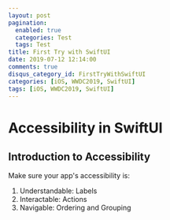 ```yaml
---
layout: post
pagination:
  enabled: true
  categories: Test
  tags: Test
title: First Try with SwiftUI
date: 2019-07-12 12:14:00
comments: true
disqus_category_id: FirstTryWithSwiftUI
categories: [iOS, WWDC2019, SwiftUI]
tags: [iOS, WWDC2019, SwiftUI]
---
```


# Accessibility in SwiftUI

## Introduction to Accessibility

Make sure your app's accessibility is:
1. Understandable: Labels
2. Interactable: Actions
3. Navigable: Ordering and Grouping


